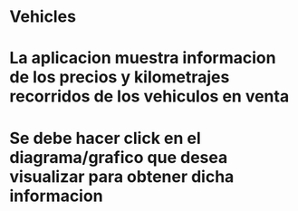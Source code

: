 # Vehicles

# La aplicacion muestra informacion de los precios y kilometrajes recorridos de los vehiculos en venta
# Se debe hacer click en el diagrama/grafico que desea visualizar para obtener dicha informacion